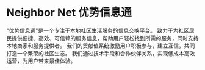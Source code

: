 # Neighbor Net 优势信息通

"优势信息通"是一个专注于本地社区生活服务的信息交换平台。
致力于为社区居民提供便捷、高效、可信赖的服务信息，帮助用户轻松找到所需的服务，同时支持本地商家和服务提供者。
我们的贡献值系统激励用户积极参与，建立互信，共同打造一个繁荣的社区生态。
我们通过技术手段和合作伙伴关系，实现低成本高效运营，为用户带来最佳体验。

